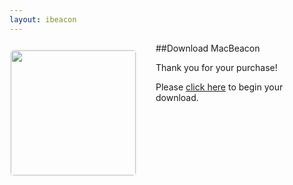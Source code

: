 ```yaml
---
layout: ibeacon
---
```


<img style="height: 200px; margin: 10px 30px 20px 0; border: 2px solid #f5f5f5; float:left; border-radius: 7px;" src='/img/macbeacon-icon.png'>

##Download MacBeacon

Thank you for your purchase!

Please [click here](https://s3.amazonaws.com/downloads.radiusnetworks.com/48d0883a-69c5-48f5-9e74-ee0d2cdf82e9/MacBeacon.app.zip) to begin your download.
